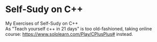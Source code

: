 # Self-Sudy on C++
My Exercises of Self-Sudy on C++   
As "Teach yourself c++ in 21 days" is too old-fashioned, taking online course: https://www.sololearn.com/Play/CPlusPlus# instead.

